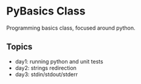 # PyBasics Class

Programming basics class, focused around python.

## Topics

- day1: running python and unit tests
- day2: strings redirection
- day3: stdin/stdout/stderr

